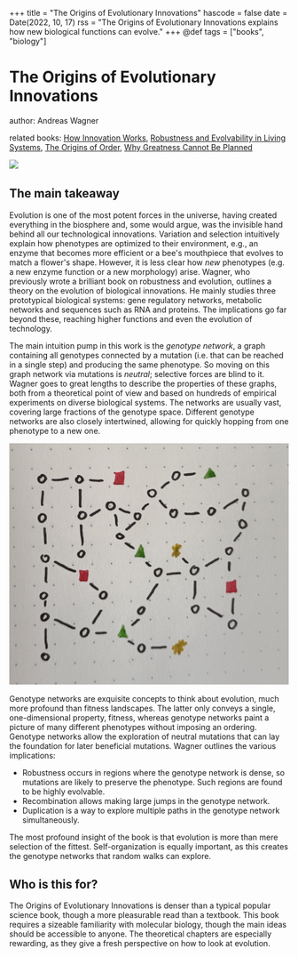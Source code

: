 +++
title = "The Origins of Evolutionary Innovations"
hascode = false
date = Date(2022, 10, 17)
rss = "The Origins of Evolutionary Innovations explains how new biological functions can evolve."
+++
@def tags = ["books", "biology"]

# The Origins of Evolutionary Innovations

author: Andreas Wagner

related books: [How Innovation Works](https://www.goodreads.com/book/show/52219273-how-innovation-works), [Robustness and Evolvability in Living Systems](https://www.goodreads.com/book/show/163233.Robustness_and_Evolvability_in_Living_Systems), [The Origins of Order](https://www.goodreads.com/book/show/783559.The_Origins_of_Order), [Why Greatness Cannot Be Planned](/posts/2021/2021-05-10-nonobjective/)

![](https://i.gr-assets.com/images/S/compressed.photo.goodreads.com/books/1347756384l/13073820.jpg)

## The main takeaway

Evolution is one of the most potent forces in the universe, having created everything in the biosphere and, some would argue, was the invisible hand behind all our technological innovations. Variation and selection intuitively explain how phenotypes are optimized to their environment, e.g., an enzyme that becomes more efficient or a bee's mouthpiece that evolves to match a flower's shape. However, it is less clear how *new* phenotypes (e.g. a new enzyme function or a new morphology) arise. Wagner, who previously wrote a brilliant book on robustness and evolution, outlines a theory on the evolution of biological innovations. He mainly studies three prototypical biological systems: gene regulatory networks, metabolic networks and sequences such as RNA and proteins. The implications go far beyond these, reaching higher functions and even the evolution of technology.

The main intuition pump in this work is the *genotype network*, a graph containing all genotypes connected by a mutation (i.e. that can be reached in a single step) and producing the same phenotype. So moving on this graph network via mutations is *neutral*; selective forces are blind to it. Wagner goes to great lengths to describe the properties of these graphs, both from a theoretical point of view and based on hundreds of empirical experiments on diverse biological systems. The networks are usually vast, covering large fractions of the genotype space. Different genotype networks are also closely intertwined, allowing for quickly hopping from one phenotype to a new one.

![Cartoon of a genotype network. Colored markers are novel phenotypes.](/images/genotype_network.jpg)

Genotype networks are exquisite concepts to think about evolution, much more profound than fitness landscapes. The latter only conveys a single, one-dimensional property, fitness, whereas genotype networks paint a picture of many different phenotypes without imposing an ordering. Genotype networks allow the exploration of neutral mutations that can lay the foundation for later beneficial mutations. Wagner outlines the various implications:
- Robustness occurs in regions where the genotype network is dense, so mutations are likely to preserve the phenotype. Such regions are found to be highly evolvable. 
- Recombination allows making large jumps in the genotype network.
- Duplication is a way to explore multiple paths in the genotype network simultaneously.

The most profound insight of the book is that evolution is more than mere selection of the fittest. Self-organization is equally important, as this creates the genotype networks that random walks can explore. 

## Who is this for?

The Origins of Evolutionary Innovations is denser than a typical popular science book, though a more pleasurable read than a textbook. This book requires a sizeable familiarity with molecular biology, though the main ideas should be accessible to anyone. The theoretical chapters are especially rewarding, as they give a fresh perspective on how to look at evolution. 